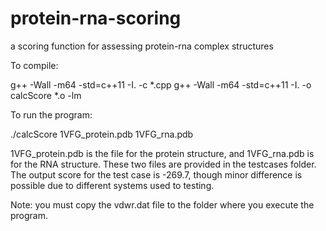 # protein-rna-scoring
a scoring function for assessing protein-rna complex structures

To compile:

g++ -Wall -m64 -std=c++11 -I. -c *.cpp
g++ -Wall -m64 -std=c++11 -I. -o calcScore *.o -lm

To run the program:

./calcScore 1VFG_protein.pdb 1VFG_rna.pdb

1VFG_protein.pdb is the file for the protein structure, and 1VFG_rna.pdb is for the RNA structure. These two files are provided in the testcases folder.
The output score for the test case is -269.7, though minor difference is possible due to different systems used to testing.

Note: you must copy the vdwr.dat file to the folder where you execute the program.
